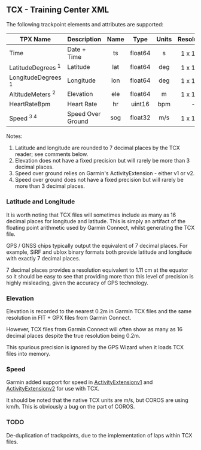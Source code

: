 ## TCX - Training Center XML

The following trackpoint elements and attributes are supported:

| TPX Name                      | Description       | Name |  Type   | Units |     Resolution      |
| ----------------------------- | ----------------- | :--: | :-----: | :---: | :-----------------: |
| Time                          | Date + Time       |  ts  | float64 |   s   | 1 x 10<sup>-3</sup> |
| LatitudeDegrees <sup>1</sup>  | Latitude          | lat  | float64 |  deg  | 1 x 10<sup>-7</sup> |
| LongitudeDegrees <sup>1</sup> | Longitude         | lon  | float64 |  deg  | 1 x 10<sup>-7</sup> |
| AltitudeMeters <sup>2</sup>   | Elevation         | ele  | float64 |   m   | 1 x 10<sup>-3</sup> |
| HeartRateBpm                  | Heart Rate        |  hr  | uint16  |  bpm  |          -          |
| Speed <sup>3 4</sup>          | Speed Over Ground | sog  | float32 |  m/s  | 1 x 10<sup>-3</sup> |

Notes:

1. Latitude and longitude are rounded to 7 decimal places by the TCX reader; see comments below.
2. Elevation does not have a fixed precision but will rarely be more than 3 decimal places.
3. Speed over ground relies on Garmin's ActivityExtension - either v1 or v2.
4. Speed over ground does not have a fixed precision but will rarely be more than 3 decimal places.



### Latitude and Longitude

It is worth noting that TCX files will sometimes include as many as 16 decimal places for longitude and latitude. This is simply an artifact of the floating point arithmetic used by Garmin Connect, whilst generating the TCX file.

GPS / GNSS chips typically output the equivalent of 7 decimal places. For example, SiRF and ublox binary formats both provide latitude and longitude with exactly 7 decimal places.

7 decimal places provides a resolution equivalent to 1.11 cm at the equator so it should be easy to see that providing more than this level of precision is highly misleading, given the accuracy of GPS technology.



### Elevation

Elevation is recorded to the nearest 0.2m in Garmin TCX files and the same resolution in FIT + GPX files from Garmin Connect.

However, TCX files from Garmin Connect will often show as many as 16 decimal places despite the true resolution being 0.2m.

This spurious precision is ignored by the GPS Wizard when it loads TCX files into memory.



### Speed

Garmin added support for speed in [ActivityExtensionv1](https://www8.garmin.com/xmlschemas/ActivityExtensionv1.xsd) and [ActivityExtensionv2](https://www8.garmin.com/xmlschemas/ActivityExtensionv2.xsd) for use with TCX.

It should be noted that the native TCX units are m/s, but COROS are using km/h. This is obviously a bug on the part of COROS.



### TODO

De-duplication of trackpoints, due to the implementation of laps within TCX files.

